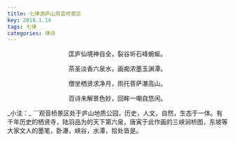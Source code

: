 ```yaml
---
title: 七律游庐山观音桥景区
key: 2018.1.14
tags: 七律
categories: 律诗
---
```


<p align="center">匡庐仙境神自全，裂谷圻石峰蜿蜒。
</p>
<p align="center">茶圣淡香六泉水，画痴浓墨玉渊潭。
</p>
<p align="center">僧坐栖贤求净月，雨托菩萨瀑高山。
</p>
<p align="center">百诗未解景色妙，回眸一嘲自悠闲。
</p>
_小注：_
```观音桥景区处于庐山地质公园，历史，人文，自然，生态于一体。有千年历史的栖贤寺，陆羽品为的天下第六泉，唐寅于此作画的三峡涧桥图，东坡等大家文人的墨笔，卧瀑，峡谷，水潭，拾处皆是。

```
